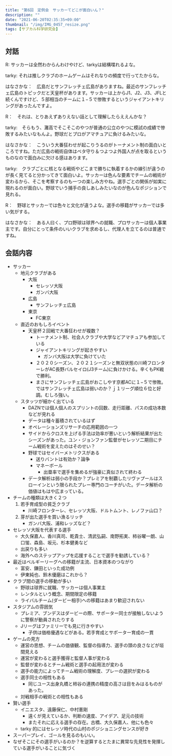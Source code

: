 ```yaml
---
title: "第6回　定例会　サッカーてどこが面白いん？"
description: ""
date: "2021-06-20T02:35:35+09:00"
thumbnail: "/img/IMG_0457_resize.png"
tags: [サブカル科学研究会]
---
```


## 対話
R: サッカーは全然わからんわけやけど、tarkyは結構喋れるよな。

tarky: それは推しクラブのホームゲームはそれなりの頻度で行ってたからな。

はなさかな：　広島だとサンフレッチェ広島がありますね。最近のサンフレッチェ広島のトピックだと天皇杯があります。サッカーは上からJ1、J2、J3、JFLと続くんですけど、５部相当のチームに１−５で惨敗するというジャイアントキリングがあったんですよ。

R：　それは、とりあえずありえない話として理解したらええんかな？

tarky:　そらもう、灘高でそこそこのやつが普通の公立のやつに模試の成績で惨敗するみたいなもんよ。野球だとプロがアマチュアに負けるみたいな。

はなさかな：　こういう大番狂わせが起こりうるのがトーナメント制の面白いところですね。ただ広島の戦術自体はベタ守り＆つよつよ外国人が点を取るというものなので面白みに欠ける感はあります。

tarky:　クラブごとに核となる戦術やどこまで勝ちに執着するかの線引が違うのが長く見てると分かってきて面白いよ。サッカーは色んな要素でチームの戦術が変わるから、そこを考察するのも一つの楽しみ方やね。選手ごとの関係が如実に現れるのが面白い。野球でいう捕手の良しあしみたいなのが色んなポジションで見れる。

R：　野球とサッカーでは色々と文化が違うよな。選手の移籍がサッカーでは多い気がする。

はなさかな：　ある人曰く、プロ野球は球界への就職、プロサッカーは個人事業主です。自分にとって条件のいいクラブを求めるし、代理人を立てるのは普通ですね。

## 会話内容
- サッカー
  - 地元クラブがある
    - 大阪
      - セレッソ大阪
      - ガンバ大阪
    - 広島
      - サンフレッチェ広島
    - 東京
      - FC東京
  - 直近のおもしろイベント
    - 天皇杯２回戦で大番狂わせが複数？
      - トーナメント制、社会人クラブや大学などアマチュアも参加している
      - ジャイアントキリングが起きやすい
        - ガンバ大阪は大学に負けていた
      - ２０２０シーズン、２０２１シーズンと無双状態の川崎フロンターレがAC長野バルセイロ(J3チーム)に負けかける。辛くもPK戦で勝利。
      - まさにサンフレッチェ広島がおこしやす京都ACに１−５で惨敗。ではサンフレッチェ広島は弱いのか？ｊ１リーグ順位６位と好調。むしろ強い。
  - スタッツが細かく出ている
    - DAZNでは個人個人のスプリントの回数、走行距離、パスの成功本数などが見れる
    - データは種々蓄積されているはず
    - オペレーションズリサーチの応用範囲の一つ
    - サイドからクロスを上げる手法は効率が悪いという解析結果が出たシーズンがあった。ユン・ジョンファン監督がセレッソ二期目にチーム戦術を変えたのはそのせい？
    - 野球ではセイバーメトリクスがある
      - 送りバントは有効か？論争
      - マネーボール
        - 出塁率で選手を集めるが強豪に真似されて終わる
    - データ解析は弱小の手段か？プレミアを制覇したリヴァプールはスローインという限られたプレー専門のコーチがいた。データ解析の価値はもはや広まっている。
- チームの種類は大きく２つ
  1. 若手育成型の貧乏クラブ
     - 川崎フロンターレ、セレッソ大阪、ドルトムント、レノファ山口？
  2. 芽が出た選手を買い漁るリッチ
     - ガンバ大阪、浦和レッズなど？
- セレッソ大阪を代表する選手
  - 大久保嘉人、香川真司、乾貴士、清武弘嗣、南野拓実、柿谷曜一朗、山口蛍、森島、坂元、杉本健勇など
  - 出戻りも多い
  - 海外へのステップアップを応援することで選手を勧誘している？
- 最近はベルギーリーグへの移籍が主流、日本資本のつながり
  - 富安、鎌田といった成功例
  - 伊東純也、鈴木優磨はこれから？
- クラブ間の選手の移動が多い
  - 野球は球界に就職、サッカーは個人事業主
  - レンタルという概念、期間限定の移籍
  - ライバルチーム(ダービー相手)への移籍はあまり歓迎されない
- スタジアムの雰囲気
  - プレミア、ブンデスはダービーの際、サポーター同士が接触しないように警察が動員されたりする
  - Jリーグはファミリーでも見に行きやすい
    - 子供は価格優遇などがある。若手育成とサポーター育成の一貫
- ゲームの見方
  - 運営の思想、チームの価値観、監督の指導力、選手の頭の良さなどが垣間見える
  - 運営が変わると選手獲得と監督人事が変わる
  - 監督が変わるとチーム戦術と選手の起用法が変わる
  - 選手の能力によってチーム戦術の理解度、プレーの選択が変わる
  - 選手同士の相性もある
    - 同じユース出身丸橋と柿谷の連携の精度の高さは目をみはるものがあった。
  - 対戦相手の戦術との相性もある
- 賢い選手
  - イニエスタ、遠藤保仁、中村憲剛
    - 遠くが見えているか、判断の速度、アイデア、足元の技術
    - またそれに応える選手の存在。古橋、大久保嘉人、他にも色々
  - tarky 的にはセレッソ時代の山村のポジショニングセンスが好き
- スーパープレイ、ゴールを見るのもいい。
- なぜそこにその選手がいるのか？を逆算するとたまに異常な先見性を発揮している選手がいることに気づく
